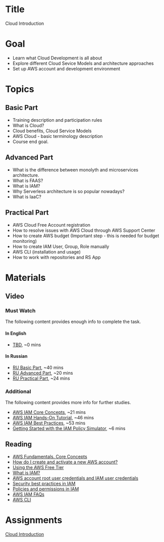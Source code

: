 # Title
Cloud Introduction

# Goal
- Learn what Cloud Development is all about
- Explore different Cloud Sevice Models and architecture approaches
- Set up AWS account and development environment

# Topics

## Basic Part
- Training description and participation rules
- What is Cloud?
- Cloud benefits, Cloud Service Models
- AWS Cloud - basic terminology description
- Course end goal.

## Advanced Part
- What is the difference between monolyth and microservices architecture.
- What is FAAS?
- What is IAM?
- Why Serverless architecture is so popular nowadays?
- What is IaaC?

## Practical Part
- AWS Cloud Free Account registration
- How to resolve issues with AWS Cloud through AWS Support Center
- How to create AWS budget (Important step - this is needed for budget monitoring)
- How to create IAM User, Group, Role manually
- AWS CLI (installation and usage)
- How to work with repositories and RS App

# Materials

## Video
### Must Watch

The following content provides enough info to complete the task.

#### In English
- [TBD](https://videoportal.epam.com/), ~0 mins

#### In Russian
- [RU Basic Part](https://videoportal.epam.com/playlist/OJM9DLJn/play/wY9ojQ7y), ~40 mins
- [RU Advanced Part](https://videoportal.epam.com/playlist/OJM9DLJn/play/V7r2XK7n), ~20 mins
- [RU Practical Part](https://videoportal.epam.com/playlist/OJM9DLJn/play/ba215X7k), ~24 mins

### Additional

The following content provides more info for further studies.
- [AWS IAM Core Concepts](https://www.youtube.com/watch?v=_ZCTvmaPgao), ~21 mins
- [AWS IAM Hands-On Tutorial](https://www.youtube.com/watch?v=UqKWHZ36yEM), ~46 mins
- [AWS IAM Best Practices](https://www.youtube.com/watch?v=_wiGpBQGCjU), ~53 mins
- [Getting Started with the IAM Policy Simulator](https://www.youtube.com/watch?v=1IIhVcXhvcE), ~6 mins

## Reading
- [AWS Fundamentals. Core Concepts](https://aws.amazon.com/getting-started/fundamentals-core-concepts)
- [How do I create and activate a new AWS account?](https://aws.amazon.com/premiumsupport/knowledge-center/create-and-activate-aws-account/)
- [Using the AWS Free Tier](https://docs.aws.amazon.com/awsaccountbilling/latest/aboutv2/billing-free-tier.html)
- [What is IAM?](https://docs.aws.amazon.com/IAM/latest/UserGuide/introduction.html)
- [AWS account root user credentials and IAM user credentials](https://docs.aws.amazon.com/general/latest/gr/root-vs-iam.html)
- [Security best practices in IAM](https://docs.aws.amazon.com/IAM/latest/UserGuide/best-practices.html)
- [Policies and permissions in IAM](https://docs.aws.amazon.com/IAM/latest/UserGuide/access_policies.html)
- [AWS IAM FAQs](https://aws.amazon.com/iam/faqs/)
- [AWS CLI](https://docs.aws.amazon.com/cli/latest/userguide/cli-chap-welcome.html)

# Assignments
[Cloud Introduction](./task.md)
